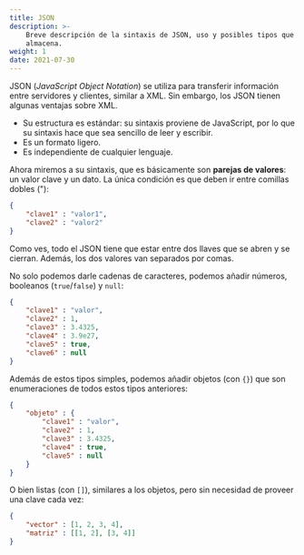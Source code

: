 ```yaml
---
title: JSON
description: >-
    Breve descripción de la sintaxis de JSON, uso y posibles tipos que
    almacena.
weight: 1
date: 2021-07-30
---
```


JSON (_JavaScript Object Notation_) se utiliza para transferir información
entre servidores y clientes, similar a XML. Sin embargo, los JSON tienen
algunas ventajas sobre XML.

+ Su estructura es estándar: su sintaxis proviene de JavaScript, por lo que su
sintaxis hace que sea sencillo de leer y escribir.
+ Es un formato ligero.
+ Es independiente de cualquier lenguaje.

Ahora miremos a su sintaxis, que es básicamente son **parejas de valores**: un
valor clave y un dato. La única condición es que deben ir entre comillas dobles
("):

```json
{
    "clave1" : "valor1",
    "clave2" : "valor2"
}
```

Como ves, todo el JSON tiene que estar entre dos llaves que se abren y se
cierran. Además, los dos valores van separados por comas.

No solo podemos darle cadenas de caracteres, podemos añadir números, booleanos
(`true`/`false`) y `null`:

```json
{
    "clave1" : "valor",
    "clave2" : 1,
    "clave3" : 3.4325,
    "clave4" : 3.9e27,
    "clave5" : true,
    "clave6" : null
}
```

Además de estos tipos simples, podemos añadir objetos (con `{}`) que son
enumeraciones de todos estos tipos anteriores:

```json
{
    "objeto" : {
        "clave1" : "valor",
        "clave2" : 1,
        "clave3" : 3.4325,
        "clave4" : true,
        "clave5" : null
    }
}
```

O bien listas (con `[]`), similares a los objetos, pero sin necesidad de proveer
una clave cada vez:

```json
{
    "vector" : [1, 2, 3, 4],
    "matriz" : [[1, 2], [3, 4]]
}
```
